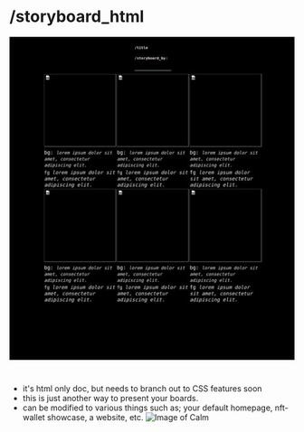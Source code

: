 # /storyboard_html 
  ![Image of Screenshot](screen_shot_01.jpg)
  # #
* it's html only doc, but needs to branch out to CSS features soon
* this is just another way to present your boards. 
* can be modified to various things such as; your default homepage, nft-wallet showcase, a website, etc.
  ![Image of Calm](https://i.giphy.com/media/7W9znA8nbvIdt7FZxN/giphy.webp)
